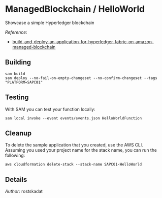 # ManagedBlockchain / HelloWorld

Showcase a simple Hyperledger blockchain

*Reference*:
* [build-and-deploy-an-application-for-hyperledger-fabric-on-amazon-managed-blockchain](https://aws.amazon.com/blogs/database/build-and-deploy-an-application-for-hyperledger-fabric-on-amazon-managed-blockchain/)

## Building

```shell
sam build 
sam deploy --no-fail-on-empty-changeset --no-confirm-changeset --tags "PLATFORM=SAPC01" 
``` 

## Testing

With SAM you can test your function locally:

```shell
sam local invoke --event events/events.json HelloWorldFunction
```

## Cleanup

To delete the sample application that you created, use the AWS CLI. Assuming you used your project name for the stack name, you can run the following:

```shell
aws cloudformation delete-stack --stack-name SAPC01-HelloWorld
```

## Details

*Author*: rostskadat
